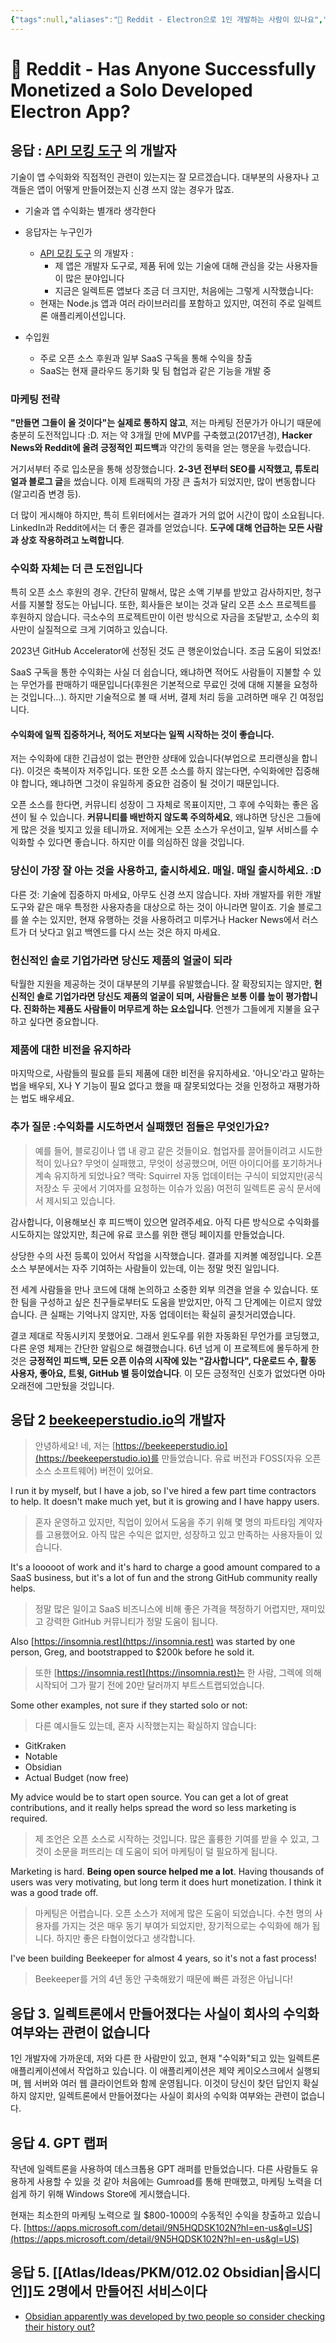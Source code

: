 ```yaml
---
{"tags":null,"aliases":"📜 Reddit - Electron으로 1인 개발하는 사람이 있나요","link":"https://www.reddit.com/r/electronjs/comments/18xmeh1/comment/kg58dqr/?context=3","up":[["🔥 Digital Craftsman"]],"persona":null,"index":null,"date_created":"2024-01-04","date_modified":"2024-01-07","dg-publish":true,"permalink":"/atlas/ideas/reddit-has-anyone-successfully-monetized-a-solo-developed-electron-app/","dgPassFrontmatter":true,"noteIcon":"1","created":"2024-01-04T10:38:36.418+09:00","updated":"2024-05-26T16:49:36.200+09:00"}
---
```


# 📜 Reddit - Has Anyone Successfully Monetized a Solo Developed Electron App?

## 응답 : [API 모킹 도구](https://mockoon.com) 의 개발자
기술이 앱 수익화와 직접적인 관련이 있는지는 잘 모르겠습니다. 대부분의 사용자나 고객들은 앱이 어떻게 만들어졌는지 신경 쓰지 않는 경우가 많죠.

- 기술과 앱 수익화는 별개라 생각한다

- 응답자는 누구인가
	- [API 모킹 도구](https://mockoon.com) 의 개발자 : 
		- 제 앱은 개발자 도구로, 제품 뒤에 있는 기술에 대해 관심을 갖는 사용자들이 많은 분야입니다
		- 지금은 일렉트론 앱보다 조금 더 크지만, 처음에는 그렇게 시작했습니다: 
	 - 현재는 Node.js 앱과 여러 라이브러리를 포함하고 있지만, 여전히 주로 일렉트론 애플리케이션입니다.

- 수입원
	- 주로 오픈 소스 후원과 일부 SaaS 구독을 통해 수익을 창출
	-  SaaS는 현재 클라우드 동기화 및 팀 협업과 같은 기능을 개발 중

### 마케팅 전략
**"만들면 그들이 올 것이다"는 실제로 통하지 않고**, 저는 마케팅 전문가가 아니기 때문에 충분히 도전적입니다 :D. 
저는 약 3개월 만에 MVP를 구축했고(2017년경), **Hacker News와 Reddit에 올려 긍정적인 피드백**과 약간의 동력을 얻는 행운을 누렸습니다. 

거기서부터 주로 입소문을 통해 성장했습니다. **2-3년 전부터 SEO를 시작했고, 튜토리얼과 블로그 글**을 썼습니다. 
이제 트래픽의 가장 큰 출처가 되었지만, 많이 변동합니다(알고리즘 변경 등).

더 많이 게시해야 하지만, 특히 트위터에서는 결과가 거의 없어 시간이 많이 소요됩니다. 
LinkedIn과 Reddit에서는 더 좋은 결과를 얻었습니다. **도구에 대해 언급하는 모든 사람과 상호 작용하려고 노력합니다**.

### 수익화 자체는 더 큰 도전입니다
특히 오픈 소스 후원의 경우. 간단히 말해서, 많은 소액 기부를 받았고 감사하지만, 청구서를 지불할 정도는 아닙니다. 또한, 회사들은 보이는 것과 달리 오픈 소스 프로젝트를 후원하지 않습니다. 
극소수의 프로젝트만이 이런 방식으로 자금을 조달받고, 소수의 회사만이 실질적으로 크게 기여하고 있습니다.

2023년 GitHub Accelerator에 선정된 것도 큰 행운이었습니다. 조금 도움이 되었죠!

SaaS 구독을 통한 수익화는 사실 더 쉽습니다, 왜냐하면 적어도 사람들이 지불할 수 있는 무언가를 판매하기 때문입니다(후원은 기본적으로 무료인 것에 대해 지불을 요청하는 것입니다…). 
하지만 기술적으로 볼 때 서버, 결제 처리 등을 고려하면 매우 긴 여정입니다.

#### **수익화에 일찍 집중하거나, 적어도 저보다는 일찍 시작하는 것이 좋습니다**. 
저는 수익화에 대한 긴급성이 없는 편안한 상태에 있습니다(부업으로 프리랜싱을 합니다). 이것은 축복이자 저주입니다. 또한 오픈 소스를 하지 않는다면, 수익화에만 집중해야 합니다, 왜냐하면 그것이 유일하게 중요한 검증이 될 것이기 때문입니다.

오픈 소스를 한다면, 커뮤니티 성장이 그 자체로 목표이지만, 그 후에 수익화는 좋은 옵션이 될 수 있습니다. 
**커뮤니티를 배반하지 않도록 주의하세요**, 왜냐하면 당신은 그들에게 많은 것을 빚지고 있을 테니까요. 저에게는 오픈 소스가 우선이고, 일부 서비스를 수익화할 수 있다면 좋습니다. 하지만 이를 의심하진 않을 것입니다.

### **당신이 가장 잘 아는 것을 사용하고, 출시하세요. 매일. 매일 출시하세요**. :D
다른 것: 기술에 집중하지 마세요, 아무도 신경 쓰지 않습니다. 
자바 개발자를 위한 개발 도구와 같은 매우 특정한 사용자층을 대상으로 하는 것이 아니라면 말이죠. 기술 블로그를 쓸 수는 있지만, 현재 유행하는 것을 사용하려고 미루거나 Hacker News에서 러스트가 더 낫다고 읽고 백엔드를 다시 쓰는 것은 하지 마세요. 

### **헌신적인 솔로 기업가라면 당신도 제품의 얼굴이  되라**
탁월한 지원을 제공하는 것이 대부분의 기부를 유발했습니다. 잘 확장되지는 않지만, **헌신적인 솔로 기업가라면 당신도 제품의 얼굴이 되며, 사람들은 보통 이를 높이 평가합니다. 진화하는 제품도 사람들이 머무르게 하는 요소입니다**. 언젠가 그들에게 지불을 요구하고 싶다면 중요합니다.

### 제품에 대한 비전을 유지하라
마지막으로, 사람들의 필요를 듣되 제품에 대한 비전을 유지하세요. 
'아니오'라고 말하는 법을 배우되, X나 Y 기능이 필요 없다고 했을 때 잘못되었다는 것을 인정하고 재평가하는 법도 배우세요.

### 추가 질문 :수익화를 시도하면서 실패했던 점들은 무엇인가요?
>예를 들어, 블로깅이나 앱 내 광고 같은 것들이요. 협업자를 끌어들이려고 시도한 적이 있나요?
>무엇이 실패했고, 무엇이 성공했으며, 어떤 아이디어를 포기하거나 계속 유지하게 되었나요?
>맥락: Squirrel 자동 업데이터는 구식이 되었지만(공식 저장소 두 곳에서 기여자를 요청하는 이슈가 있음) 여전히 일렉트론 공식 문서에서 제시되고 있습니다.

감사합니다, 이용해보신 후 피드백이 있으면 알려주세요. 아직 다른 방식으로 수익화를 시도하지는 않았지만, 최근에 유료 코스를 위한 랜딩 페이지를 만들었습니다.

상당한 수의 사전 등록이 있어서 작업을 시작했습니다. 결과를 지켜볼 예정입니다.
오픈 소스 부분에서는 자주 기여하는 사람들이 있는데, 이는 정말 멋진 일입니다.

전 세계 사람들을 만나 코드에 대해 논의하고 소중한 외부 의견을 얻을 수 있습니다.
또한 팀을 구성하고 싶은 친구들로부터도 도움을 받았지만, 아직 그 단계에는 이르지 않았습니다.
큰 실패는 기억나지 않지만, 자동 업데이터는 확실히 골칫거리였습니다.

결코 제대로 작동시키지 못했어요. 그래서 윈도우를 위한 자동화된 무언가를 코딩했고, 다른 운영 체제는 간단한 알림으로 해결했습니다.
6년 넘게 이 프로젝트에 몰두하게 한 것은 **긍정적인 피드백, 모든 오픈 이슈의 시작에 있는 "감사합니다", 다운로드 수, 활동 사용자, 좋아요, 트윗, GitHub 별 등이었습니다**. 이 모든 긍정적인 신호가 없었다면 아마 오래전에 그만뒀을 것입니다.
## 응답 2 [beekeeperstudio.io](https://beekeeperstudio.io)의 개발자
> 안녕하세요! 네, 저는 [https://beekeeperstudio.io](https://beekeeperstudio.io)를 만들었습니다. 유료 버전과 FOSS(자유 오픈 소스 소프트웨어) 버전이 있어요.

I run it by myself, but I have a job, so I've hired a few part time contractors to help. It doesn't make much yet, but it is growing and I have happy users.
> 혼자 운영하고 있지만, 직업이 있어서 도움을 주기 위해 몇 명의 파트타임 계약자를 고용했어요. 아직 많은 수익은 없지만, 성장하고 있고 만족하는 사용자들이 있습니다.

It's a looooot of work and it's hard to charge a good amount compared to a SaaS business, but it's a lot of fun and the strong GitHub community really helps.
> 정말 많은 일이고 SaaS 비즈니스에 비해 좋은 가격을 책정하기 어렵지만, 재미있고 강력한 GitHub 커뮤니티가 정말 도움이 됩니다.

Also [https://insomnia.rest](https://insomnia.rest) was started by one person, Greg, and bootstrapped to $200k before he sold it.
> 또한 [https://insomnia.rest](https://insomnia.rest)는 한 사람, 그렉에 의해 시작되어 그가 팔기 전에 20만 달러까지 부트스트랩되었습니다.

Some other examples, not sure if they started solo or not:
> 다른 예시들도 있는데, 혼자 시작했는지는 확실하지 않습니다:

- GitKraken
- Notable
- Obsidian
- Actual Budget (now free)

My advice would be to start open source. You can get a lot of great contributions, and it really helps spread the word so less marketing is required.
> 제 조언은 오픈 소스로 시작하는 것입니다. 많은 훌륭한 기여를 받을 수 있고, 그것이 소문을 퍼뜨리는 데 도움이 되어 마케팅이 덜 필요하게 됩니다.

Marketing is hard. **Being open source helped me a lot**. Having thousands of users was very motivating, but long term it does hurt monetization. I think it was a good trade off.
> 마케팅은 어렵습니다. 오픈 소스가 저에게 많은 도움이 되었습니다. 수천 명의 사용자를 가지는 것은 매우 동기 부여가 되었지만, 장기적으로는 수익화에 해가 됩니다. 하지만 좋은 타협이었다고 생각합니다.

I've been building Beekeeper for almost 4 years, so it's not a fast process!
> Beekeeper를 거의 4년 동안 구축해왔기 때문에 빠른 과정은 아닙니다!

## 응답 3. 일렉트론에서 만들어졌다는 사실이 회사의 수익화 여부와는 관련이 없습니다

1인 개발자에 가까운데, 저와 다른 한 사람만이 있고, 현재 "수익화"되고 있는 일렉트론 애플리케이션에서 작업하고 있습니다. 이 애플리케이션은 제약 케이오스크에서 실행되며, 웹 서버와 여러 웹 클라이언트와 함께 운영됩니다. 이것이 당신이 찾던 답인지 확실하지 않지만, 일렉트론에서 만들어졌다는 사실이 회사의 수익화 여부와는 관련이 없습니다.

## 응답 4. GPT 랩퍼

작년에 일렉트론을 사용하여 데스크톱용 GPT 래퍼를 만들었습니다. 다른 사람들도 유용하게 사용할 수 있을 것 같아 처음에는 Gumroad를 통해 판매했고, 마케팅 노력을 더 쉽게 하기 위해 Windows Store에 게시했습니다. 

현재는 최소한의 마케팅 노력으로 월 $800-1000의 수동적인 수익을 창출하고 있습니다. [https://apps.microsoft.com/detail/9N5HQDSK102N?hl=en-us&gl=US](https://apps.microsoft.com/detail/9N5HQDSK102N?hl=en-us&gl=US)
## 응답 5. [[Atlas/Ideas/PKM/012.02 Obsidian\|옵시디언]]도 2명에서 만들어진 서비스이다
- [Obsidian apparently was developed by two people so consider checking their history out?](https://click.redditmail.com/CL0/https:%2F%2Fwww.reddit.com%2Fr%2Felectronjs%2Fcomments%2F18xmeh1%2Fhas_anyone_successfully_monetized_a_solo%2Fkhdbqoa%2F%3F$deep_link=true%26correlation_id=2aa458f5-1306-49c3-aba7-c77a79871478%26ref=email_post_reply%26ref_campaign=email_post_reply%26ref_source=email/2/0100018cf90d65db-4e88bf2a-3f60-4024-b4ef-1968e58cf67c-000000/XWv76i_BETL7kWbRukbOik-EqjZ4wSi_16SIFj1_jDg=335)